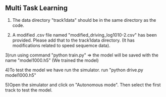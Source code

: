 


## Multi Task Learning
1) The data directory "track1data" should be in the same directory as the code.

2) A modified .csv file named "modified_driving_log1010-2.csv" has been provided. Please add that to the track1data directory. (It has modifications related to speed sequemce data).

3)run using command "python train.py" => the model will be saved with the name "model1000.h5" (We trained the model)

4)To test the model we have run the simulator. run "python drive.py model1000.h5"

5)Open the simulator and click on "Autonomous mode". Then select the first track to test the model.


